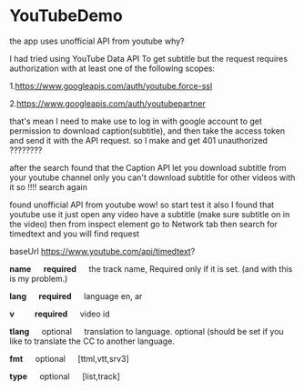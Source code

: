 # YouTubeDemo

the app uses unofficial API from youtube why?

I had tried using YouTube Data API To get subtitle but the request requires authorization with at least one of 
the following scopes:

1.https://www.googleapis.com/auth/youtube.force-ssl

2.https://www.googleapis.com/auth/youtubepartner

that's mean I need to make use to log in with google account to get permission to download caption(subtitle), and then take the 
access token and send it with the API request. so I make and get 401 unauthorized ????????

after the search found that the Caption API let you download subtitle from your youtube channel only you can't download subtitle 
for other videos with it so !!!! search again 

found unofficial API from youtube wow! so start test it also I found that youtube use it just open any video have a subtitle
(make sure subtitle on in the video) then from inspect element go to Network tab then search for timedtext and you will find 
request 

baseUrl  https://www.youtube.com/api/timedtext?

**name** &emsp; **required** &emsp;   the track name, Required only if it is set. (and with this is my problem.)

**lang**  &emsp;  **required**  &emsp;  language en, ar

**v**    &emsp;&emsp;   **required** &emsp;   video id

**tlang** &emsp;  optional  &emsp;  translation to language. optional (should be set if you like to translate the CC to another language.

**fmt**  &emsp;  optional  &emsp; [ttml,vtt,srv3]

**type**   &emsp; optional   &emsp; [list,track]

